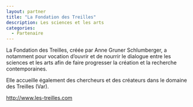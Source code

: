 ```yaml
---
layout: partner
title: "La Fondation des Treilles"
description: Les sciences et les arts
categories:
  - Partenaire
---
```

La Fondation des Treilles, créée par Anne Gruner Schlumberger, a notamment pour vocation d’ouvrir et de nourrir le dialogue entre les sciences et les arts afin de faire progresser la création et la recherche contemporaines. 

Elle accueille également des chercheurs et des créateurs dans le domaine des Treilles (Var). 

<http://www.les-treilles.com>
